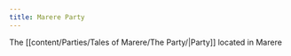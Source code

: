 ```yaml
---
title: Marere Party
---
```

The [[content/Parties/Tales of Marere/The Party/|Party]] located in Marere 